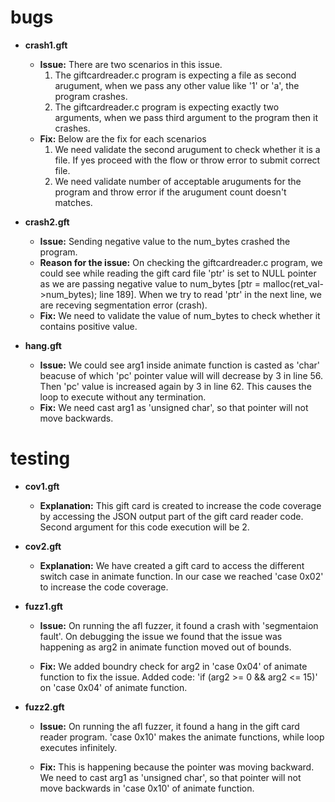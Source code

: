 # bugs

* **crash1.gft**
	* **Issue:**
		There are two scenarios in this issue.
		1. The giftcardreader.c program is expecting a file as second arugument, when we pass any other value like '1' or 'a', the program crashes.
		2. The giftcardreader.c program is expecting exactly two arguments, when we pass third argument to the program then it crashes.
	* **Fix:**
		Below are the fix for each scenarios
		1. We need validate the second arugument to check whether it is a file. If yes proceed with the flow or throw error to submit correct file.
		2. We need validate number of acceptable aruguments for the program and throw error if the arugument count doesn't matches.

* **crash2.gft**
	* **Issue:**
		Sending negative value to the num_bytes crashed the program.
	* **Reason for the issue:**
		On checking the giftcardreader.c program, we could see while reading the gift card file 'ptr' is set to NULL pointer as we are passing negative value to num_bytes [ptr = malloc(ret_val->num_bytes); line 189]. When we try to read 'ptr' in the next line, we are receving segmentation error (crash).
	* **Fix:**
		We need to validate the value of num_bytes to check whether it contains positive value.

* **hang.gft**
	* **Issue:**
		We could see arg1 inside animate function is casted as 'char' beacuse of which 'pc' pointer value will will decrease by 3 in line 56. Then 'pc' value is increased again by 3 in line 62. This causes the loop to execute without any termination.
	* **Fix:**
		We need cast arg1 as 'unsigned char', so that pointer will not move backwards.

# testing

* **cov1.gft**
	* **Explanation:**
		This gift card is created to increase the code coverage by accessing the JSON output part of the gift card reader code. Second argument for this code execution will be 2.

* **cov2.gft**
	* **Explanation:**
		We have created a gift card to access the different switch case in animate function. In our case we reached 'case 0x02' to increase the code coverage.
		
* **fuzz1.gft**
	* **Issue:**
		On running the afl fuzzer, it found a crash with 'segmentaion fault'. On debugging the issue we found that the issue was happening as arg2 in animate function moved out of bounds. 
		
	* **Fix:**
		We added boundry check for arg2 in 'case 0x04' of animate function to fix the issue. Added code: 'if (arg2 >= 0 && arg2 <= 15)' on 'case 0x04' of animate function.
		
* **fuzz2.gft**
	* **Issue:**
		On running the afl fuzzer, it found a hang in the gift card reader program. 'case 0x10' makes the animate functions, while loop executes infinitely.
	
	* **Fix:**
		This is happening because the pointer was moving backward. We need to cast arg1 as 'unsigned char', so that pointer will not move backwards in 'case 0x10' of animate function.